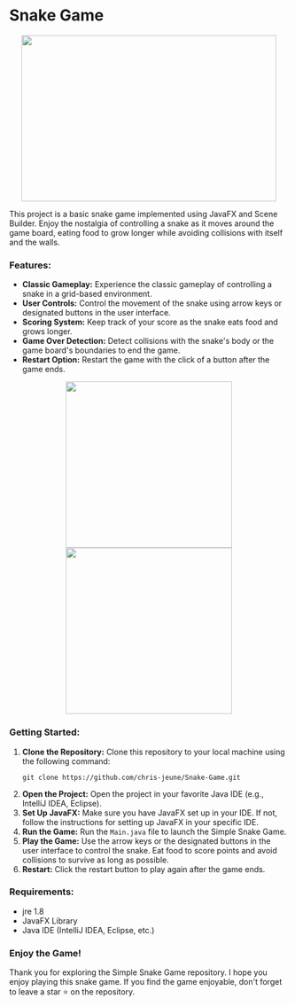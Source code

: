 # Snake Game
<p align="center">
  <img width="460" height="300" src="https://github.com/chris-jeune/Snake-Game/assets/145855247/e6e5dd08-a7e5-4661-8215-36ff34e48cfa">
</p>

This project is a basic snake game implemented using JavaFX and Scene Builder. Enjoy the nostalgia of controlling a snake as it moves around the game board, eating food to grow longer while avoiding collisions with itself and the walls.

### Features:
- **Classic Gameplay:** Experience the classic gameplay of controlling a snake in a grid-based environment.
- **User Controls:** Control the movement of the snake using arrow keys or designated buttons in the user interface.
- **Scoring System:** Keep track of your score as the snake eats food and grows longer.
- **Game Over Detection:** Detect collisions with the snake's body or the game board's boundaries to end the game.
- **Restart Option:** Restart the game with the click of a button after the game ends.

<p align="center">
<img src="https://github.com/chris-jeune/Snake-Game/assets/145855247/5df7e0a0-38e8-482a-9cce-af08a77582f7" width="300"/> <img src="https://github.com/chris-jeune/Snake-Game/assets/145855247/c3e838c7-e4c2-42dc-b8ee-c5d3d64f10b9" width="300"/> 
</p>

### Getting Started:
1. **Clone the Repository:** Clone this repository to your local machine using the following command:
   ```
   git clone https://github.com/chris-jeune/Snake-Game.git
   ```
2. **Open the Project:** Open the project in your favorite Java IDE (e.g., IntelliJ IDEA, Eclipse).
3. **Set Up JavaFX:** Make sure you have JavaFX set up in your IDE. If not, follow the instructions for setting up JavaFX in your specific IDE.
4. **Run the Game:** Run the `Main.java` file to launch the Simple Snake Game.
5. **Play the Game:** Use the arrow keys or the designated buttons in the user interface to control the snake. Eat food to score points and avoid collisions to survive as long as possible.
6. **Restart:** Click the restart button to play again after the game ends.

### Requirements:
- jre 1.8
- JavaFX Library
- Java IDE (IntelliJ IDEA, Eclipse, etc.)

### Enjoy the Game!
Thank you for exploring the Simple Snake Game repository. I hope you enjoy playing this snake game. If you find the game enjoyable, don't forget to leave a star ⭐️ on the repository.
